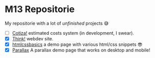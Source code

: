 # M13 Repositorie

My repositorie with a lot of *unfinished* projects :sweat_smile:

- [ ] [Cotiza!](https://github.com/max131/cotiza) estimated costs system (in
  development, I swear).
- [x] [Think!](https://github.com/max131/think) webdev site.
- [x] [htmlcssbasics](https://github.com/max131/htmlcssbasics) a demo page with
  various html/css snippets :sunglasses:
- [x] [Parallax](https://github.com/max131/parallax) A parallax demo page that
  works on desktop and mobile!
